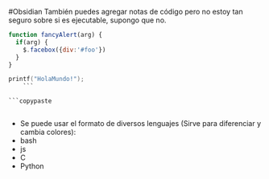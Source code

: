 #Obsidian 
También puedes agregar notas de código pero no estoy tan seguro sobre si es ejecutable, supongo que no.

```js
function fancyAlert(arg) {
  if(arg) {
    $.facebox({div:'#foo'})
  }
}
```

```C
printf("HolaMundo!");
	```

```copypaste
```

```bash

```

- Se puede usar el formato de diversos lenguajes (Sirve para diferenciar y cambia colores):
- bash
- js
- C
- Python
